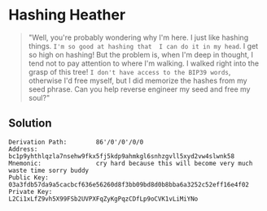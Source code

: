 # Hashing Heather

> "Well, you're probably wondering why I'm here. I just like hashing things. `I'm so good at hashing that 
> I can do it in my head`. I get so high on hashing! But the problem is, when I'm deep in thought, 
> I tend not to pay attention to where I'm walking. I walked right into the grasp of this tree! 
> `I don't have access to the BIP39 words`, otherwise I'd free myself, 
> but I did memorize the hashes from my seed phrase. Can you help reverse engineer my seed and free my soul?"

## Solution

```
Derivation Path:        86'/0'/0'/0/0
Address:                bc1p9yhthlqzla7nsehw9fkx5fj5kdp9ahmkgl6snhzgvll5xyd2vw4slwnk58
Mnemonic:               cry hard because this will become very much waste time sorry buddy
Public Key:             03a3fdb57da9a5cacbcf636e56260d8f3bb09bd8d0b8bba6a3252c52eff16e4f02
Private Key:            L2Ci1xLfZ9vh5X99FSb2UVPXFqZyKgPqzCDfLp9oCVK1vLiMiYNo
```

